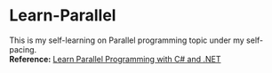 # Learn-Parallel
This is my self-learning on Parallel programming topic under my self-pacing.\
**Reference:** [Learn Parallel Programming with C# and .NET](https://www.udemy.com/course/parallel-dotnet)
